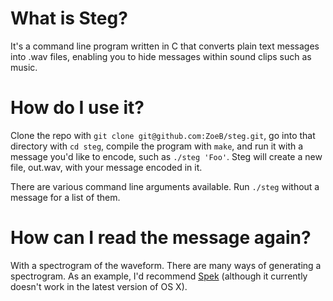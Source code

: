 # What is Steg?

It's a command line program written in C that converts plain text messages into .wav files, enabling you to hide messages within sound clips such as music.

# How do I use it?

Clone the repo with `git clone git@github.com:ZoeB/steg.git`, go into that directory with `cd steg`, compile the program with `make`, and run it with a message you'd like to encode, such as `./steg 'Foo'`.  Steg will create a new file, out.wav, with your message encoded in it.

There are various command line arguments available.  Run `./steg` without a message for a list of them.

# How can I read the message again?

With a spectrogram of the waveform.  There are many ways of generating a spectrogram.  As an example, I'd recommend [Spek](http://spek.cc) (although it currently doesn't work in the latest version of OS X).
